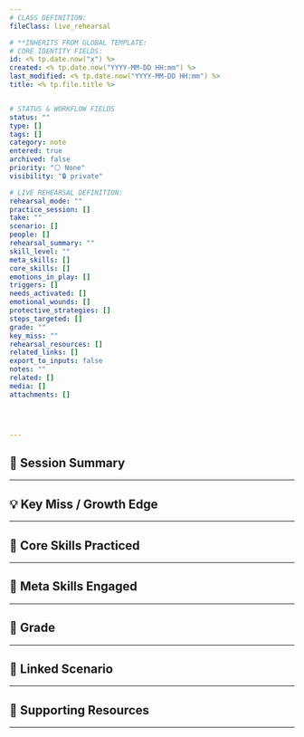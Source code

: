 ```yaml
---
# CLASS DEFINITION:
fileClass: live_rehearsal

# **INHERITS FROM GLOBAL TEMPLATE:
# CORE IDENTITY FIELDS:
id: <% tp.date.now("x") %>
created: <% tp.date.now("YYYY-MM-DD HH:mm") %>
last_modified: <% tp.date.now("YYYY-MM-DD HH:mm") %>
title: <% tp.file.title %>


# STATUS & WORKFLOW FIELDS
status: ""
type: []
tags: []
category: note
entered: true
archived: false
priority: "⚪ None"
visibility: "🔒 private"

# LIVE REHEARSAL DEFINITION:
rehearsal_mode: ""
practice_session: []
take: ""
scenario: []
people: []
rehearsal_summary: ""
skill_level: ""
meta_skills: []
core_skills: []
emotions_in_play: []
triggers: []
needs_activated: []
emotional_wounds: []
protective_strategies: []
steps_targeted: []
grade: ""
key_miss: ""
rehearsal_resources: []
related_links: []
export_to_inputs: false
notes: ""
related: []
media: []
attachments: []




---
```


## 📝 Session Summary  
---  


## 💡 Key Miss / Growth Edge  
---  


## 🧠 Core Skills Practiced  
---  

  
## 🧭 Meta Skills Engaged  
---  


## 🎯 Grade  
---  


## 📎 Linked Scenario  
---  


## 🔗 Supporting Resources  
---  

